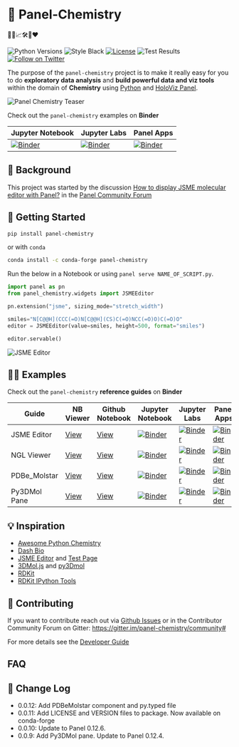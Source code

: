 # 🧪 Panel-Chemistry

👨‍🔬📈🛠️🐍❤️

![Python Versions](https://img.shields.io/badge/python-3.6%20%7C%203.7%20%7C%203.8%20%7C%203.9-blue) ![Style Black](https://warehouse-camo.ingress.cmh1.psfhosted.org/fbfdc7754183ecf079bc71ddeabaf88f6cbc5c00/68747470733a2f2f696d672e736869656c64732e696f2f62616467652f636f64652532307374796c652d626c61636b2d3030303030302e737667) [![License](https://img.shields.io/badge/License-Apache%202.0-blue.svg)](https://opensource.org/licenses/Apache-2.0) ![Test Results](https://github.com/MarcSkovMadsen/panel-chemistry/actions/workflows/tests.yaml/badge.svg?branch=main) [![Follow on Twitter](https://img.shields.io/twitter/follow/MarcSkovMadsen.svg?style=social)](https://twitter.com/MarcSkovMadsen)

The purpose of the `panel-chemistry` project is to make it really easy for you  to do **exploratory data analysis** and **build powerful data and viz tools** within the domain of **Chemistry** using [Python](https://www.python.org/) and [HoloViz Panel](https://panel.holoviz.org/).

![Panel Chemistry Teaser](https://raw.githubusercontent.com/MarcSkovMadsen/panel-chemistry/main/assets/panel-chemistry-teaser.gif)

Check out the `panel-chemistry` examples on **Binder**

| Jupyter Notebook | Jupyter Labs | Panel Apps |
| - | - | - |
| [![Binder](https://mybinder.org/badge_logo.svg)](https://mybinder.org/v2/gh/marcskovmadsen/panel-chemistry/HEAD?filepath=examples) | [![Binder](https://mybinder.org/badge_logo.svg)](https://mybinder.org/v2/gh/marcskovmadsen/panel-chemistry/HEAD?urlpath=lab/tree/examples) | [![Binder](https://mybinder.org/badge_logo.svg)](https://mybinder.org/v2/gh/marcskovmadsen/panel-chemistry/HEAD?urlpath=panel) |

## 🏁 Background

This project was started by the discussion [How to display JSME molecular editor with Panel?](https://discourse.holoviz.org/t/how-to-display-jsme-molecular-editor-with-panel/2306/12) in the [Panel Community Forum](https://discourse.holoviz.org/)

## 🏃 Getting Started

```bash
pip install panel-chemistry
```

or with `conda`

```bash
conda install -c conda-forge panel-chemistry
```

Run the below in a Notebook or using `panel serve NAME_OF_SCRIPT.py`.

```python
import panel as pn
from panel_chemistry.widgets import JSMEEditor

pn.extension("jsme", sizing_mode="stretch_width")
```

```python
smiles="N[C@@H](CCC(=O)N[C@@H](CS)C(=O)NCC(=O)O)C(=O)O"
editor = JSMEEditor(value=smiles, height=500, format="smiles")

editor.servable()
```

![JSME Editor](https://raw.githubusercontent.com/MarcSkovMadsen/panel-chemistry/main/assets/panel-chemistry-example.png)

## 👩‍🏫 Examples

Check out the `panel-chemistry` **reference guides** on **Binder**

| Guide | NB Viewer | Github Notebook | Jupyter Notebook | Jupyter Labs | Panel Apps |
| - | - | - | - | - | - |
| JSME Editor | [View](https://nbviewer.org/github/MarcSkovMadsen/panel-chemistry/blob/main/examples/reference/JSMEEditor.ipynb) | [View](https://github.com/MarcSkovMadsen/panel-chemistry/blob/main/examples/reference/JSMEEditor.ipynb) | [![Binder](https://mybinder.org/badge_logo.svg)](https://mybinder.org/v2/gh/marcskovmadsen/panel-chemistry/HEAD?filepath=examples/reference/JSMEEditor.ipynb) | [![Binder](https://mybinder.org/badge_logo.svg)](https://mybinder.org/v2/gh/marcskovmadsen/panel-chemistry/HEAD?urlpath=lab/tree/examples/reference/JSMEEditor.ipynb) | [![Binder](https://mybinder.org/badge_logo.svg)](https://mybinder.org/v2/gh/marcskovmadsen/panel-chemistry/HEAD?urlpath=panel/JSMEEditor) |
| NGL Viewer | [View](https://nbviewer.org/github/MarcSkovMadsen/panel-chemistry/blob/main/examples/reference/NGLViewer.ipynb) | [View](https://github.com/MarcSkovMadsen/panel-chemistry/blob/main/examples/reference/NGLViewer.ipynb) | [![Binder](https://mybinder.org/badge_logo.svg)](https://mybinder.org/v2/gh/marcskovmadsen/panel-chemistry/HEAD?filepath=examples/reference/NGLViewer.ipynb) | [![Binder](https://mybinder.org/badge_logo.svg)](https://mybinder.org/v2/gh/marcskovmadsen/panel-chemistry/HEAD?urlpath=lab/tree/examples/reference/NGLViewer.ipynb) | [![Binder](https://mybinder.org/badge_logo.svg)](https://mybinder.org/v2/gh/marcskovmadsen/panel-chemistry/HEAD?urlpath=panel/NGLViewer) |
| PDBe_Molstar | [View](https://nbviewer.org/github/MarcSkovMadsen/panel-chemistry/blob/main/examples/reference/PDBe_Molstar.ipynb) | [View](https://github.com/MarcSkovMadsen/panel-chemistry/blob/main/examples/reference/PDBe_Molstar.ipynb) | [![Binder](https://mybinder.org/badge_logo.svg)](https://mybinder.org/v2/gh/marcskovmadsen/panel-chemistry/HEAD?filepath=examples/reference/PDBe_Molstar.ipynb) | [![Binder](https://mybinder.org/badge_logo.svg)](https://mybinder.org/v2/gh/marcskovmadsen/panel-chemistry/HEAD?urlpath=lab/tree/examples/reference/PDBe_Molstar.ipynb) | [![Binder](https://mybinder.org/badge_logo.svg)](https://mybinder.org/v2/gh/marcskovmadsen/panel-chemistry/HEAD?urlpath=panel/PDBe_Molstar) |
| Py3DMol Pane | [View](https://nbviewer.org/github/MarcSkovMadsen/panel-chemistry/blob/main/examples/reference/Py3DMol.ipynb) | [View](https://github.com/MarcSkovMadsen/panel-chemistry/blob/main/examples/reference/Py3DMol.ipynb) | [![Binder](https://mybinder.org/badge_logo.svg)](https://mybinder.org/v2/gh/marcskovmadsen/panel-chemistry/HEAD?filepath=examples/reference/Py3DMol.ipynb) | [![Binder](https://mybinder.org/badge_logo.svg)](https://mybinder.org/v2/gh/marcskovmadsen/panel-chemistry/HEAD?urlpath=lab/tree/examples/reference/Py3DMol.ipynb) | [![Binder](https://mybinder.org/badge_logo.svg)](https://mybinder.org/v2/gh/marcskovmadsen/panel-chemistry/HEAD?urlpath=panel/Py3DMol) |

## 💡 Inspiration

- [Awesome Python Chemistry](https://github.com/lmmentel/awesome-python-chemistry)
- [Dash Bio](https://dash.plotly.com/dash-bio)
- [JSME Editor](https://jsme-editor.github.io) and [Test Page](https://jsme-editor.github.io/dist/JSME_test.html)
- [3DMol.js](https://3dmol.csb.pitt.edu/) and [py3Dmol](https://colab.research.google.com/drive/1T2zR59TXyWRcNxRgOAiqVPJWhep83NV_?usp=sharing)
- [RDKit](http://www.rdkit.org/)
- [RDKit IPython Tools](https://github.com/apahl/rdkit_ipynb_tools)

## 🎁 Contributing

If you want to contribute reach out via [Github Issues](https://github.com/MarcSkovMadsen/panel-chemistry/issues) or in the Contributor Community Forum on Gitter: https://gitter.im/panel-chemistry/community#

For more details see the [Developer Guide](DEVELOPER_GUIDE.md)

## FAQ

## 📰 Change Log

- 0.0.12: Add PDBeMolstar component and py.typed file
- 0.0.11: Add LICENSE and VERSION files to package. Now available on conda-forge
- 0.0.10: Update to Panel 0.12.6.
- 0.0.9: Add Py3DMol pane. Update to Panel 0.12.4.

